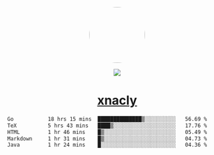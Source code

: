 <p align="center">
  <img style="border-radius: 100px" width="128" height="128" src="https://avatars.githubusercontent.com/u/47723417?v=4"/>
</p>
<p align="center">
  <img src="https://komarev.com/ghpvc/?username=xnacly&&style=flat-square"/>
</p>

<h1 align="center"><a href="https://xnacly.me"> xnacly</a> </h1>

<!--START_SECTION:waka-->

```txt
Go           18 hrs 15 mins  ██████████████▒░░░░░░░░░░   56.69 %
TeX          5 hrs 43 mins   ████▒░░░░░░░░░░░░░░░░░░░░   17.76 %
HTML         1 hr 46 mins    █▒░░░░░░░░░░░░░░░░░░░░░░░   05.49 %
Markdown     1 hr 31 mins    █▒░░░░░░░░░░░░░░░░░░░░░░░   04.73 %
Java         1 hr 24 mins    █░░░░░░░░░░░░░░░░░░░░░░░░   04.36 %
```

<!--END_SECTION:waka-->
